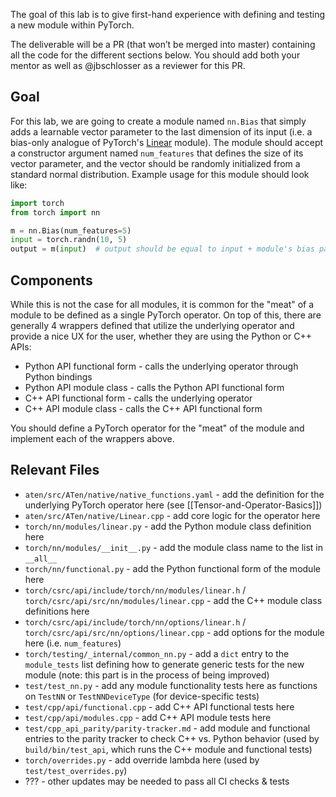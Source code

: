 The goal of this lab is to give first-hand experience with defining and testing a new module within PyTorch.

The deliverable will be a PR (that won’t be merged into master) containing all the code for the different sections below. You should add both your mentor as well as @jbschlosser as a reviewer for this PR.

## Goal
For this lab, we are going to create a module named `nn.Bias` that simply adds a learnable vector parameter to the last dimension of its input (i.e. a bias-only analogue of PyTorch's
[Linear](https://pytorch.org/docs/stable/generated/torch.nn.Linear.html) module). The module should accept a constructor argument named `num_features` that defines the size of its vector parameter, and the vector should be randomly initialized from a standard normal distribution. Example usage for this module should look like:

```python
import torch
from torch import nn

m = nn.Bias(num_features=5)
input = torch.randn(10, 5)
output = m(input)  # output should be equal to input + module's bias parameter
```

## Components
While this is not the case for all modules, it is common for the "meat" of a module to be defined as a single PyTorch operator. On top of this, there are generally 4 wrappers defined
that utilize the underlying operator and provide a nice UX for the user, whether they are
using the Python or C++ APIs:
* Python API functional form - calls the underlying operator through Python bindings
* Python API module class - calls the Python API functional form
* C++ API functional form - calls the underlying operator
* C++ API module class - calls the C++ API functional form

You should define a PyTorch operator for the "meat" of the module and implement
each of the wrappers above.

## Relevant Files
* `aten/src/ATen/native/native_functions.yaml` - add the definition for the underlying PyTorch operator here (see [[Tensor-and-Operator-Basics]])
* `aten/src/ATen/native/Linear.cpp` - add core logic for the operator here
* `torch/nn/modules/linear.py` - add the Python module class definition here
* `torch/nn/modules/__init__.py` - add the module class name to the list in `__all__`
* `torch/nn/functional.py` - add the Python functional form of the module here
* `torch/csrc/api/include/torch/nn/modules/linear.h` / `torch/csrc/api/src/nn/modules/linear.cpp` - add the C++ module class definitions here
* `torch/csrc/api/include/torch/nn/options/linear.h` / `torch/csrc/api/src/nn/options/linear.cpp` - add options for the module here (i.e. `num_features`)
* `torch/testing/_internal/common_nn.py` - add a `dict` entry to the `module_tests` list defining how to generate generic tests for the new module (note: this part is in the process of being improved)
* `test/test_nn.py` - add any module functionality tests here as functions on `TestNN` or `TestNNDeviceType` (for device-specific tests)
* `test/cpp/api/functional.cpp` - add C++ API functional tests here
* `test/cpp/api/modules.cpp` - add C++ API module tests here
* `test/cpp_api_parity/parity-tracker.md` - add module and functional entries to the parity tracker to check C++ vs. Python behavior (used by `build/bin/test_api`, which runs the C++ module and functional tests)
* `torch/overrides.py` - add override lambda here (used by `test/test_overrides.py`)
* ??? - other updates may be needed to pass all CI checks & tests